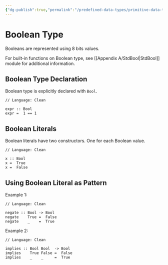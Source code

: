 ```yaml
---
{"dg-publish":true,"permalink":"/predefined-data-types/primitive-data-types/boolean-type/","created":"2023-07-03T09:26:49.263+02:00","updated":"2023-07-11T12:12:55.555+02:00"}
---
```



# Boolean Type

Booleans are represented using 8 bits values.

For built-in functions on Boolean type, see [[Appendix A/StdBool\|StdBool]] module for additional information.

## Boolean Type Declaration

Boolean type is explicitly declared with `Bool`.

```Clean
// Language: Clean

expr :: Bool
expr =  1 == 1
```

## Boolean Literals

Boolean literals have two constructors.
One for each Boolean value.

```Clean
// Language: Clean

x :: Bool
x =  True
x =  False
```

## Using Boolean Literal as Pattern

Example 1:

```Clean
// Language: Clean

negate :: Bool -> Bool
negate    True =  False
negate    _    =  True
```

Example 2:

```Clean
// Language: Clean

implies :: Bool Bool  -> Bool
implies    True False =  False
implies    _    _     =  True
```